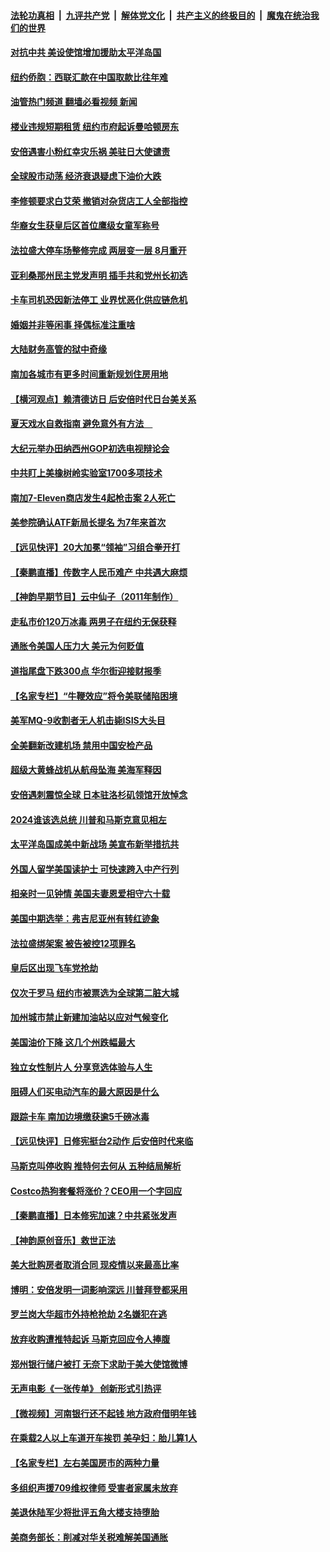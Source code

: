 ####  [法轮功真相](../../../../basic/blob/master/README.md?t=07131531) &nbsp;|&nbsp; [九评共产党](../../../../9ping.md/blob/master/README.md?t=07131531) &nbsp;|&nbsp; [解体党文化](../../../../jtdwh.md/blob/master/README.md?t=07131531)  &nbsp;|&nbsp; [共产主义的终极目的](../../../../gczydzjmd.md/blob/master/README.md?t=07131531) &nbsp;|&nbsp; [魔鬼在统治我们的世界](../../../../mgztzwmdsj.md/blob/master/README.md?t=07131531) 

#### [对抗中共 美设使馆增加援助太平洋岛国](../pages/nsc412/n13779696.md?t=07131531) 

#### [纽约侨胞：西联汇款在中国取款比往年难](../pages/nsc412/n13779728.md?t=07131531) 

#### [油管热门频道 翻墙必看视频 新闻](http://45.76.130.85:81/youtube.html?07131531)

#### [楼业违规短期租赁 纽约市府起诉曼哈顿房东](../pages/nsc412/n13779731.md?t=07131531) 

#### [安倍遇害小粉红幸灾乐祸 美驻日大使谴责](../pages/nsc412/n13779681.md?t=07131531) 

#### [全球股市动荡 经济衰退疑虑下油价大跌](../pages/nsc412/n13779534.md?t=07131531) 

#### [李修顿要求白艾荣 撤销对杂货店工人全部指控](../pages/nsc412/n13779700.md?t=07131531) 

#### [华裔女生获皇后区首位鹰级女童军称号](../pages/nsc412/n13779711.md?t=07131531) 

#### [法拉盛大停车场整修完成 两层变一层 8月重开](../pages/nsc412/n13779703.md?t=07131531) 

#### [亚利桑那州民主党发声明 插手共和党州长初选](../pages/nsc412/n13779521.md?t=07131531) 

#### [卡车司机恐因新法停工 业界忧恶化供应链危机](../pages/nsc412/n13779592.md?t=07131531) 

#### [婚姻并非等闲事 择偶标准注重啥](../pages/nsc412/n13779583.md?t=07131531) 

#### [大陆财务高管的狱中奇缘](../pages/nsc412/n13779497.md?t=07131531) 

#### [南加各城市有更多时间重新规划住房用地](../pages/nsc412/n13779575.md?t=07131531) 

#### [【横河观点】赖清德访日 后安倍时代日台美关系](../pages/nsc412/n13779502.md?t=07131531) 

#### [夏天戏水自救指南 避免意外有方法　](../pages/nsc412/n13779539.md?t=07131531) 

#### [大纪元举办田纳西州GOP初选电视辩论会](../pages/nsc412/n13779464.md?t=07131531) 

#### [中共盯上美橡树岭实验室1700多项技术](../pages/nsc412/n13779432.md?t=07131531) 

#### [南加7-Eleven商店发生4起枪击案 2人死亡](../pages/nsc412/n13779447.md?t=07131531) 

#### [美参院确认ATF新局长提名 为7年来首次](../pages/nsc412/n13779433.md?t=07131531) 

#### [【远见快评】20大加冕“领袖”习组合拳开打](../pages/nsc412/n13779419.md?t=07131531) 

#### [【秦鹏直播】传数字人民币难产 中共遇大麻烦](../pages/nsc412/n13779496.md?t=07131531) 

#### [【神韵早期节目】云中仙子（2011年制作）](../pages/nsc412/n13779488.md?t=07131531) 

#### [走私市价120万冰毒 两男子在纽约无保获释](../pages/nsc412/n13778926.md?t=07131531) 

#### [通胀令美国人压力大 美元为何贬值](../pages/nsc412/n13778909.md?t=07131531) 

#### [道指尾盘下跌300点 华尔街迎接财报季](../pages/nsc412/n13779457.md?t=07131531) 

#### [【名家专栏】“牛鞭效应”将令美联储陷困境](../pages/nsc412/n13779220.md?t=07131531) 

#### [美军MQ-9收割者无人机击毙ISIS大头目](../pages/nsc412/n13779396.md?t=07131531) 

#### [全美翻新改建机场 禁用中国安检产品](../pages/nsc412/n13779356.md?t=07131531) 

#### [超级大黄蜂战机从航母坠海 美海军释因](../pages/nsc412/n13779265.md?t=07131531) 

#### [安倍遇刺震惊全球 日本驻洛杉矶领馆开放悼念](../pages/nsc412/n13778814.md?t=07131531) 

#### [2024谁该选总统 川普和马斯克意见相左](../pages/nsc412/n13779336.md?t=07131531) 

#### [太平洋岛国成美中新战场 美宣布新举措抗共](../pages/nsc412/n13779327.md?t=07131531) 

#### [外国人留学美国读护士 可快速跨入中产行列](../pages/nsc412/n13778969.md?t=07131531) 

#### [相亲时一见钟情 美国夫妻恩爱相守六十载](../pages/nsc412/n13778968.md?t=07131531) 

#### [美国中期选举：弗吉尼亚州有转红迹象](../pages/nsc412/n13778884.md?t=07131531) 

#### [法拉盛绑架案  被告被控12项罪名](../pages/nsc412/n13778933.md?t=07131531) 

#### [皇后区出现飞车党抢劫](../pages/nsc412/n13778924.md?t=07131531) 

#### [仅次于罗马 纽约市被票选为全球第二脏大城](../pages/nsc412/n13778911.md?t=07131531) 

#### [加州城市禁止新建加油站以应对气候变化](../pages/nsc412/n13778923.md?t=07131531) 

#### [美国油价下降 这几个州跌幅最大](../pages/nsc412/n13778818.md?t=07131531) 

#### [独立女性制片人 分享竞选体验与人生](../pages/nsc412/n13778838.md?t=07131531) 

#### [阻碍人们买电动汽车的最大原因是什么](../pages/nsc412/n13778831.md?t=07131531) 

#### [跟踪卡车 南加边境缴获逾5千磅冰毒](../pages/nsc412/n13778777.md?t=07131531) 

#### [【远见快评】日修宪挺台2动作 后安倍时代来临](../pages/nsc412/n13778757.md?t=07131531) 

#### [马斯克叫停收购 推特何去何从 五种结局解析](../pages/nsc412/n13778449.md?t=07131531) 

#### [Costco热狗套餐将涨价？CEO用一个字回应](../pages/nsc412/n13778654.md?t=07131531) 

#### [【秦鹏直播】日本修宪加速？中共紧张发声](../pages/nsc412/n13778609.md?t=07131531) 

#### [【神韵原创音乐】救世正法](../pages/nsc412/n13778665.md?t=07131531) 

#### [美大批购房者取消合同 现疫情以来最高比率](../pages/nsc412/n13778726.md?t=07131531) 

#### [博明：安倍发明一词影响深远 川普拜登都采用](../pages/nsc412/n13778667.md?t=07131531) 

#### [罗兰岗大华超市外持枪抢劫 2名嫌犯在逃](../pages/nsc412/n13778720.md?t=07131531) 

#### [放弃收购遭推特起诉 马斯克回应令人捧腹](../pages/nsc412/n13778622.md?t=07131531) 

#### [郑州银行储户被打 无奈下求助于美大使馆微博](../pages/nsc412/n13778640.md?t=07131531) 

#### [无声电影《一张传单》 创新形式引热评](../pages/nsc412/n13778237.md?t=07131531) 

#### [【微视频】河南银行还不起钱 地方政府借明年钱](../pages/nsc412/n13778575.md?t=07131531) 

#### [在乘载2人以上车道开车挨罚 美孕妇：胎儿算1人](../pages/nsc412/n13778388.md?t=07131531) 

#### [【名家专栏】左右美国房市的两种力量](../pages/nsc412/n13778494.md?t=07131531) 

#### [多组织声援709维权律师 受害者家属未放弃](../pages/nsc412/n13778070.md?t=07131531) 

#### [美退休陆军少将批评五角大楼支持堕胎](../pages/nsc412/n13778044.md?t=07131531) 

#### [美商务部长：削减对华关税难解美国通胀](../pages/nsc412/n13778090.md?t=07131531) 

<img src='http://gfw-breaker.win/goodnews/indexes/nsc412.md' width='0px' height='0px'/>
